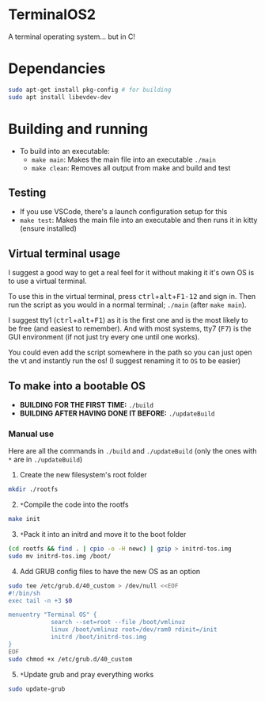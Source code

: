# TerminalOS2
A terminal operating system... but in C!

# Dependancies
```bash
sudo apt-get install pkg-config # for building
sudo apt install libevdev-dev
```

# Building and running
- To build into an executable:
    - `make main`: Makes the main file into an executable `./main`
    - `make clean`: Removes all output from make and build and test
## Testing
- If you use VSCode, there's a launch configuration setup for this
- `make test`: Makes the main file into an executable and then runs it in kitty (ensure installed)

## Virtual terminal usage
I suggest a good way to get a real feel for it without making it it's own OS is to use a virtual terminal.

To use this in the virtual terminal, press <kbd>ctrl</kbd>+<kbd>alt</kbd>+<kbd>F1-12</kbd> and sign in. Then run the script as you would in a normal terminal; `./main` (after `make main`).

I suggest tty1 (<kbd>ctrl</kbd>+<kbd>alt</kbd>+<kbd>F1</kbd>) as it is the first one and is the most likely to be free (and easiest to remember). And with most systems, tty7 (<kbd>F7</kbd>) is the GUI environment (if not just try every one until one works).

You could even add the script somewhere in the path so you can just open the vt and instantly run the os! (I suggest renaming it to `OS` to be easier)

## To make into a bootable OS
- **BUILDING FOR THE FIRST TIME:** `./build`
- **BUILDING AFTER HAVING DONE IT BEFORE:** `./updateBuild`

### Manual use
Here are all the commands in `./build` and `./updateBuild` (only the ones with `*` are in `./updateBuild`)
1. Create the new filesystem's root folder
```bash
mkdir ./rootfs
```
2. `*`Compile the code into the rootfs
```bash
make init
```
3. `*`Pack it into an initrd and move it to the boot folder
```bash
(cd rootfs && find . | cpio -o -H newc) | gzip > initrd-tos.img
sudo mv initrd-tos.img /boot/
```
4. Add GRUB config files to have the new OS as an option
```bash
sudo tee /etc/grub.d/40_custom > /dev/null <<EOF
#!/bin/sh
exec tail -n +3 $0

menuentry "Terminal OS" {
            search --set=root --file /boot/vmlinuz
            linux /boot/vmlinuz root=/dev/ram0 rdinit=/init
            initrd /boot/initrd-tos.img
}
EOF
sudo chmod +x /etc/grub.d/40_custom
```
5. `*`Update grub and pray everything works
```bash
sudo update-grub
```

